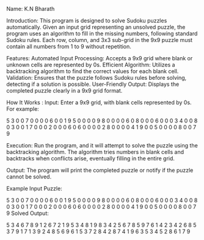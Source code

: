 Name: K.N Bharath

Introduction:
         This program is designed to solve Sudoku puzzles automatically. Given an input grid representing an unsolved puzzle, the program uses an algorithm to fill in the missing numbers, following standard Sudoku rules. Each row, column, and 3x3 sub-grid in the 9x9 puzzle must contain all numbers from 1 to 9 without repetition.

Features:
        Automated Input Processing: Accepts a 9x9 grid where blank or unknown cells are represented by 0s.
Efficient Algorithm: Utilizes a backtracking algorithm to find the correct values for each blank cell.
Validation: Ensures that the puzzle follows Sudoku rules before solving, detecting if a solution is possible.
User-Friendly Output: Displays the completed puzzle clearly in a 9x9 grid format.


How It Works :
Input: Enter a 9x9 grid, with blank cells represented by 0s. For example:

5 3 0 0 7 0 0 0 0
6 0 0 1 9 5 0 0 0
0 9 8 0 0 0 0 6 0
8 0 0 0 6 0 0 0 3
4 0 0 8 0 3 0 0 1
7 0 0 0 2 0 0 0 6
0 6 0 0 0 0 2 8 0
0 0 0 4 1 9 0 0 5
0 0 0 0 8 0 0 7 9

Execution: Run the program, and it will attempt to solve the puzzle using the backtracking algorithm. The algorithm tries numbers in blank cells and backtracks when conflicts arise, eventually filling in the entire grid.

Output: The program will print the completed puzzle or notify if the puzzle cannot be solved.

Example
Input Puzzle:

5 3 0 0 7 0 0 0 0
6 0 0 1 9 5 0 0 0
0 9 8 0 0 0 0 6 0
8 0 0 0 6 0 0 0 3
4 0 0 8 0 3 0 0 1
7 0 0 0 2 0 0 0 6
0 6 0 0 0 0 2 8 0
0 0 0 4 1 9 0 0 5
0 0 0 0 8 0 0 7 9
Solved Output:

5 3 4 6 7 8 9 1 2
6 7 2 1 9 5 3 4 8
1 9 8 3 4 2 5 6 7
8 5 9 7 6 1 4 2 3
4 2 6 8 5 3 7 9 1
7 1 3 9 2 4 8 5 6
9 6 1 5 3 7 2 8 4
2 8 7 4 1 9 6 3 5
3 4 5 2 8 6 1 7 9

